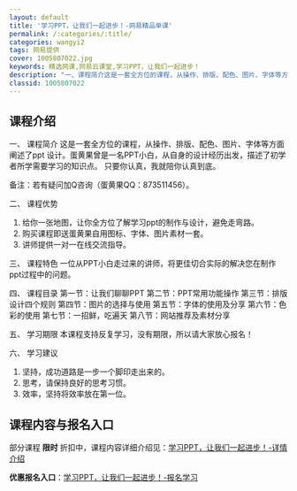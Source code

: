 ```yaml
---
layout: default
title: '学习PPT，让我们一起进步！-网易精品单课'
permalink: /:categories/:title/
categories: wangyi2
tags: 网易提供
cover: 1005807022.jpg
keywords: 精选网课,网易云课堂,学习PPT，让我们一起进步！
description: "一、课程简介这是一套全方位的课程，从操作、排版、配色、图片、字体等方面阐述了ppt设计。蛋黄果曾是一名PPT小白，从自身的设计经历出发，描述了初学者所学需要学习的知识点。只要你认真，我就陪你"
classid: 1005807022
---
```


## 课程介绍

一、	课程简介
这是一套全方位的课程，从操作、排版、配色、图片、字体等方面阐述了ppt 设计。蛋黄果曾是一名PPT小白，从自身的设计经历出发，描述了初学者所学需要学习的知识点。
只要你认真，我就陪你认真到底。 

备注：若有疑问加Q咨询（蛋黄果QQ：873511456）。

二、	课程优势
1.	给你一张地图，让你全方位了解学习ppt的制作与设计，避免走弯路。
2.	购买课程即送蛋黄果自用图标、字体、图片素材一套。
3.	讲师提供一对一在线交流指导。

三、	课程特色
一位从PPT小白走过来的讲师，将更佳切合实际的解决您在制作ppt过程中的问题。

四、	课程目录
第一节：让我们聊聊PPT
第二节：PPT常用功能操作
第三节：排版设计四个规则
第四节：图片的选择与使用
第五节：字体的使用及分享
第六节：色彩的使用
第七节：一招鲜，吃遍天
第八节：网站推荐及素材分享

五、	学习期限
本课程支持反复学习，没有期限，所以请大家放心报名！

六、	学习建议
1.	坚持，成功道路是一步一个脚印走出来的。
2.	思考，请保持良好的思考习惯。
3.	效率，坚持将效率放在第一位。

## 课程内容与报名入口

部分课程 **限时** 折扣中，课程内容详细介绍见：[学习PPT，让我们一起进步！-详情介绍](https://study.163.com/course/introduction/1005807022.htm?share=1&shareId=1025206652&utm_campaign=share&utm_medium=iphoneShare&utm_source=&utm_u=1025206652)

**优惠报名入口**：[学习PPT，让我们一起进步！-报名学习](https://study.163.com/course/introduction/1005807022.htm?share=1&shareId=1025206652&utm_campaign=share&utm_medium=iphoneShare&utm_source=&utm_u=1025206652)

